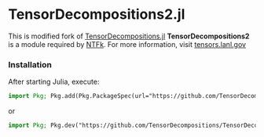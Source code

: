 # TensorDecompositions2.jl

This is modified fork of [TensorDecompositions.jl](https://github.com/yunjhongwu/TensorDecompositions.jl)
**TensorDecompositions2** is a module required by [NTFk](https://github.com/TensorDecompositions/NTFk.jl).
For more information, visit [tensors.lanl.gov](http://tensors.lanl.gov)

### Installation

After starting Julia, execute:

```julia
import Pkg; Pkg.add(Pkg.PackageSpec(url="https://github.com/TensorDecompositions/TensorDecompositions2.jl.git", rev="master"))
```

or

```julia
import Pkg; Pkg.dev("https://github.com/TensorDecompositions/TensorDecompositions2.jl.git")
```